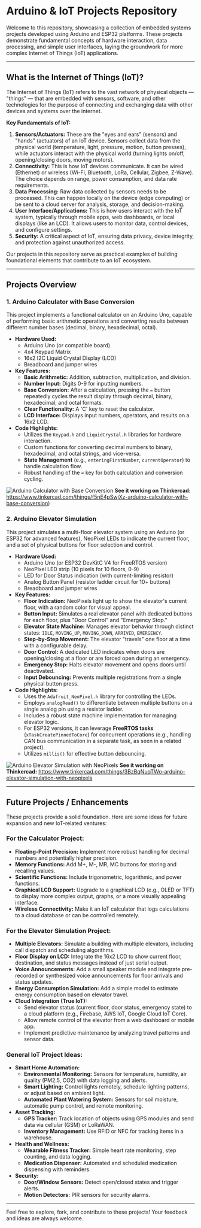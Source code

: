 # Arduino & IoT Projects Repository

Welcome to this repository, showcasing a collection of embedded systems projects developed using Arduino and ESP32 platforms. These projects demonstrate fundamental concepts of hardware interaction, data processing, and simple user interfaces, laying the groundwork for more complex Internet of Things (IoT) applications.

---

## What is the Internet of Things (IoT)?

The Internet of Things (IoT) refers to the vast network of physical objects — "things" — that are embedded with sensors, software, and other technologies for the purpose of connecting and exchanging data with other devices and systems over the internet.

**Key Fundamentals of IoT:**

1.  **Sensors/Actuators:** These are the "eyes and ears" (sensors) and "hands" (actuators) of an IoT device. Sensors collect data from the physical world (temperature, light, pressure, motion, button presses), while actuators interact with the physical world (turning lights on/off, opening/closing doors, moving motors).
2.  **Connectivity:** This is how IoT devices communicate. It can be wired (Ethernet) or wireless (Wi-Fi, Bluetooth, LoRa, Cellular, Zigbee, Z-Wave). The choice depends on range, power consumption, and data rate requirements.
3.  **Data Processing:** Raw data collected by sensors needs to be processed. This can happen locally on the device (edge computing) or be sent to a cloud server for analysis, storage, and decision-making.
4.  **User Interface/Applications:** This is how users interact with the IoT system, typically through mobile apps, web dashboards, or local displays (like an LCD). It allows users to monitor data, control devices, and configure settings.
5.  **Security:** A critical aspect of IoT, ensuring data privacy, device integrity, and protection against unauthorized access.

Our projects in this repository serve as practical examples of building foundational elements that contribute to an IoT ecosystem.

---

## Projects Overview

### 1. Arduino Calculator with Base Conversion

This project implements a functional calculator on an Arduino Uno, capable of performing basic arithmetic operations and converting results between different number bases (decimal, binary, hexadecimal, octal).

* **Hardware Used:**
    * Arduino Uno (or compatible board)
    * 4x4 Keypad Matrix
    * 16x2 I2C Liquid Crystal Display (LCD)
    * Breadboard and jumper wires
* **Key Features:**
    * **Basic Arithmetic:** Addition, subtraction, multiplication, and division.
    * **Number Input:** Digits 0-9 for inputting numbers.
    * **Base Conversion:** After a calculation, pressing the `=` button repeatedly cycles the result display through decimal, binary, hexadecimal, and octal formats.
    * **Clear Functionality:** A 'C' key to reset the calculator.
    * **LCD Interface:** Displays input numbers, operators, and results on a 16x2 LCD.
* **Code Highlights:**
    * Utilizes the `Keypad.h` and `LiquidCrystal.h` libraries for hardware interaction.
    * Custom functions for converting decimal numbers to binary, hexadecimal, and octal strings, and vice-versa.
    * **State Management** (e.g., `enteringFirstNumber`, `currentOperator`) to handle calculation flow.
    * Robust handling of the `=` key for both calculation and conversion cycling.

![Arduino Calculator with Base Conversion](https://github.com/user-attachments/assets/8c559923-d717-49e3-8711-4b943bc62f83)
**See it working on Thinkercad:** https://www.tinkercad.com/things/f5nE4pSwjXz-arduino-calculator-with-base-conversion)

### 2. Arduino Elevator Simulation

This project simulates a multi-floor elevator system using an Arduino (or ESP32 for advanced features), NeoPixel LEDs to indicate the current floor, and a set of physical buttons for floor selection and control.

* **Hardware Used:**
    * Arduino Uno (or ESP32 DevKitC V4 for FreeRTOS version)
    * NeoPixel LED strip (10 pixels for 10 floors, 0-9)
    * LED for Door Status indication (with current-limiting resistor)
    * Analog Button Panel (resistor ladder circuit for 10+ buttons)
    * Breadboard and jumper wires
* **Key Features:**
    * **Floor Indication:** NeoPixels light up to show the elevator's current floor, with a random color for visual appeal.
    * **Button Input:** Simulates a real elevator panel with dedicated buttons for each floor, plus "Door Control" and "Emergency Stop."
    * **Elevator State Machine:** Manages elevator behavior through distinct states: `IDLE`, `MOVING_UP`, `MOVING_DOWN`, `ARRIVED`, `EMERGENCY`.
    * **Step-by-Step Movement:** The elevator "travels" one floor at a time with a configurable delay.
    * **Door Control:** A dedicated LED indicates when doors are opening/closing at a floor or are forced open during an emergency.
    * **Emergency Stop:** Halts elevator movement and opens doors until deactivated.
    * **Input Debouncing:** Prevents multiple registrations from a single physical button press.
* **Code Highlights:**
    * Uses the `Adafruit_NeoPixel.h` library for controlling the LEDs.
    * Employs `analogRead()` to differentiate between multiple buttons on a single analog pin using a resistor ladder.
    * Includes a robust state machine implementation for managing elevator logic.
    * For ESP32 versions, it can leverage **FreeRTOS tasks** (`xTaskCreatePinnedToCore`) for concurrent operations (e.g., handling CAN bus communication in a separate task, as seen in a related project).
    * Utilizes `millis()` for effective button debouncing.
      
![Arduino Elevator Simulation with NeoPixels](https://github.com/user-attachments/assets/cc73e167-ec26-4c47-b985-432a837c9cac)
**See it working on Thinkercad:** https://www.tinkercad.com/things/3BzBqNuqTWo-arduino-elevator-simulation-with-neopixels

---

## Future Projects / Enhancements

These projects provide a solid foundation. Here are some ideas for future expansion and new IoT-related ventures:

### For the Calculator Project:

* **Floating-Point Precision:** Implement more robust handling for decimal numbers and potentially higher precision.
* **Memory Functions:** Add M+, M-, MR, MC buttons for storing and recalling values.
* **Scientific Functions:** Include trigonometric, logarithmic, and power functions.
* **Graphical LCD Support:** Upgrade to a graphical LCD (e.g., OLED or TFT) to display more complex output, graphs, or a more visually appealing interface.
* **Wireless Connectivity:** Make it an IoT calculator that logs calculations to a cloud database or can be controlled remotely.

### For the Elevator Simulation Project:

* **Multiple Elevators:** Simulate a building with multiple elevators, including call dispatch and scheduling algorithms.
* **Floor Display on LCD:** Integrate the 16x2 LCD to show current floor, destination, and status messages instead of just serial output.
* **Voice Announcements:** Add a small speaker module and integrate pre-recorded or synthesized voice announcements for floor arrivals and status updates.
* **Energy Consumption Simulation:** Add a simple model to estimate energy consumption based on elevator travel.
* **Cloud Integration (True IoT):**
    * Send elevator status (current floor, door status, emergency state) to a cloud platform (e.g., Firebase, AWS IoT, Google Cloud IoT Core).
    * Allow remote control of the elevator from a web dashboard or mobile app.
    * Implement predictive maintenance by analyzing travel patterns and sensor data.

### General IoT Project Ideas:

* **Smart Home Automation:**
    * **Environmental Monitoring:** Sensors for temperature, humidity, air quality (PM2.5, CO2) with data logging and alerts.
    * **Smart Lighting:** Control lights remotely, schedule lighting patterns, or adjust based on ambient light.
    * **Automated Plant Watering System:** Sensors for soil moisture, automatic pump control, and remote monitoring.
* **Asset Tracking:**
    * **GPS Tracker:** Track location of objects using GPS modules and send data via cellular (GSM) or LoRaWAN.
    * **Inventory Management:** Use RFID or NFC for tracking items in a warehouse.
* **Health and Wellness:**
    * **Wearable Fitness Tracker:** Simple heart rate monitoring, step counting, and data logging.
    * **Medication Dispenser:** Automated and scheduled medication dispensing with reminders.
* **Security:**
    * **Door/Window Sensors:** Detect open/closed states and trigger alerts.
    * **Motion Detectors:** PIR sensors for security alarms.

---

Feel free to explore, fork, and contribute to these projects! Your feedback and ideas are always welcome.

